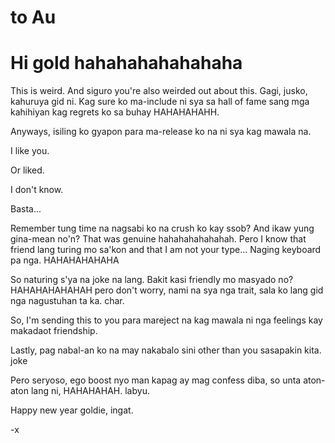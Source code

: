 # to Au
<html>
<h1>Hi gold hahahahahahahaha</h1>
  <body>
    <p>This is weird. And siguro you're also weirded out about this. Gagi, jusko, kahuruya gid ni. Kag sure ko ma-include ni sya sa hall of fame sang mga kahihiyan kag regrets ko sa buhay HAHAHAHAHH.</p>
    <p>Anyways, isiling ko gyapon para ma-release ko na ni sya kag mawala na.</p>
    <p>I like you.<p>
    <p>Or liked.</p>
    <p>I don't know.</p>
    <p>Basta...</p>
    <p>Remember tung time na nagsabi ko na crush ko kay ssob? And ikaw yung gina-mean no'n? That was genuine hahahahahahahah. Pero I know that friend lang turing mo sa'kon and that I am not your type... Naging keyboard pa nga. HAHAHAHAHAHA </p>
    <p>So naturing s'ya na joke na lang. Bakit kasi friendly mo masyado no? HAHAHAHAHAHAH pero don't worry, nami na sya nga trait, sala ko lang gid nga nagustuhan ta ka. char.</p>
    <p>So, I'm sending this to you para mareject na kag mawala ni nga feelings kay makadaot friendship. </p>
    <p>Lastly, pag nabal-an ko na may nakabalo sini other than you sasapakin kita. joke </p>
    <p>Pero seryoso, ego boost nyo man kapag ay mag confess diba, so unta aton-aton lang ni, HAHAHAHAH. labyu.</p>
    <p>Happy new year goldie, ingat.</p>
    <p>-x</p>
</body>
</html>
